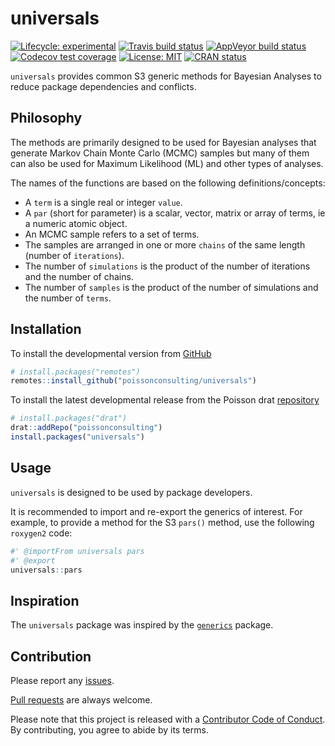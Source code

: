 
<!-- README.md is generated from README.Rmd. Please edit that file -->

# universals

<!-- badges: start -->

[![Lifecycle:
experimental](https://img.shields.io/badge/lifecycle-experimental-orange.svg)](https://www.tidyverse.org/lifecycle/#experimental)
[![Travis build
status](https://travis-ci.com/poissonconsulting/universals.svg?branch=master)](https://travis-ci.com/poissonconsulting/universals)
[![AppVeyor build
status](https://ci.appveyor.com/api/projects/status/github/poissonconsulting/universals?branch=master&svg=true)](https://ci.appveyor.com/project/poissonconsulting/universals)
[![Codecov test
coverage](https://codecov.io/gh/poissonconsulting/universals/branch/master/graph/badge.svg)](https://codecov.io/gh/poissonconsulting/universals?branch=master)
[![License:
MIT](https://img.shields.io/badge/License-MIT-green.svg)](https://opensource.org/licenses/MIT)
[![CRAN
status](https://www.r-pkg.org/badges/version/universals)](https://cran.r-project.org/package=universals)
<!-- ![CRAN downloads](https://cranlogs.r-pkg.org/badges/universals) -->
<!-- badges: end -->

`universals` provides common S3 generic methods for Bayesian Analyses to
reduce package dependencies and conflicts.

## Philosophy

The methods are primarily designed to be used for Bayesian analyses that
generate Markov Chain Monte Carlo (MCMC) samples but many of them can
also be used for Maximum Likelihood (ML) and other types of analyses.

The names of the functions are based on the following
definitions/concepts:

  - A `term` is a single real or integer `value`.
  - A `par` (short for parameter) is a scalar, vector, matrix or array
    of terms, ie a numeric atomic object.
  - An MCMC sample refers to a set of terms.
  - The samples are arranged in one or more `chains` of the same length
    (number of `iterations`).
  - The number of `simulations` is the product of the number of
    iterations and the number of chains.
  - The number of `samples` is the product of the number of simulations
    and the number of `terms`.

## Installation

<!-- To install the latest release from [CRAN](https://cran.r-project.org) -->

To install the developmental version from
[GitHub](https://github.com/poissonconsulting/universals)

``` r
# install.packages("remotes")
remotes::install_github("poissonconsulting/universals")
```

To install the latest developmental release from the Poisson drat
[repository](https://github.com/poissonconsulting/drat)

``` r
# install.packages("drat")
drat::addRepo("poissonconsulting")
install.packages("universals")
```

## Usage

`universals` is designed to be used by package developers.

It is recommended to import and re-export the generics of interest. For
example, to provide a method for the S3 `pars()` method, use the
following `roxygen2` code:

``` r
#' @importFrom universals pars
#' @export
universals::pars
```

## Inspiration

The `universals` package was inspired by the
[`generics`](https://github.com/r-lib/generics) package.

## Contribution

Please report any
[issues](https://github.com/poissonconsulting/universals/issues).

[Pull requests](https://github.com/poissonconsulting/universals/pulls)
are always welcome.

Please note that this project is released with a [Contributor Code of
Conduct](https://github.com/poissonconsulting/universals/blob/master/CODE_OF_CONDUCT.md).
By contributing, you agree to abide by its terms.
